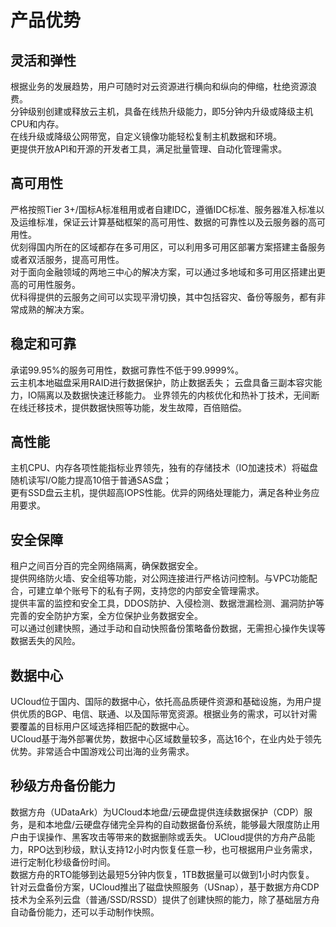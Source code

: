 

# 产品优势

## 灵活和弹性

根据业务的发展趋势，用户可随时对云资源进行横向和纵向的伸缩，杜绝资源浪费。  
分钟级别创建或释放云主机，具备在线热升级能力，即5分钟内升级或降级主机CPU和内存。  
在线升级或降级公网带宽，自定义镜像功能轻松复制主机数据和环境。  
更提供开放API和开源的开发者工具，满足批量管理、自动化管理需求。

## 高可用性

严格按照Tier 3+/国标A标准租用或者自建IDC，遵循IDC标准、服务器准入标准以及运维标准，保证云计算基础框架的高可用性、数据的可靠性以及云服务器的高可用性。  
优刻得国内所在的区域都存在多可用区，可以利用多可用区部署方案搭建主备服务或者双活服务，提高可用性。  
对于面向金融领域的两地三中心的解决方案，可以通过多地域和多可用区搭建出更高的可用性服务。  
优科得提供的云服务之间可以实现平滑切换，其中包括容灾、备份等服务，都有非常成熟的解决方案。


## 稳定和可靠

承诺99.95%的服务可用性，数据可靠性不低于99.9999%。  
云主机本地磁盘采用RAID进行数据保护，防止数据丢失； 云盘具备三副本容灾能力，IO隔离以及数据快速迁移能力。 
业界领先的内核优化和热补丁技术，无间断在线迁移技术，提供数据快照等功能，发生故障，百倍赔偿。

## 高性能

主机CPU、内存各项性能指标业界领先，独有的存储技术（IO加速技术）将磁盘随机读写I/O能力提高10倍于普通SAS盘；  
更有SSD盘云主机，提供超高IOPS性能。优异的网络处理能力，满足各种业务应用要求。

## 安全保障

租户之间百分百的完全网络隔离，确保数据安全。  
提供网络防火墙、安全组等功能，对公网连接进行严格访问控制。与VPC功能配合，可建立单个账号下的私有子网，支持您的内部安全管理需求。  
提供丰富的监控和安全工具，DDOS防护、入侵检测、数据泄漏检测、漏洞防护等完善的安全防护方案，全方位保护业务数据安全。  
可以通过创建快照，通过手动和自动快照备份策略备份数据，无需担心操作失误等数据丢失的风险。

## 数据中心

UCloud位于国内、国际的数据中心，依托高品质硬件资源和基础设施，为用户提供优质的BGP、电信、联通、以及国际带宽资源。根据业务的需求，可以针对需要覆盖的目标用户区域选择相匹配的数据中心。  
UCloud基于海外部署优势，数据中心区域数量较多，高达16个，在业内处于领先优势。非常适合中国游戏公司出海的业务需求。

## 秒级方舟备份能力
数据方舟（UDataArk）为UCloud本地盘/云硬盘提供连续数据保护（CDP）服务，是和本地盘/云硬盘存储完全异构的自动数据备份系统，能够最大限度防止用户由于误操作、黑客攻击等带来的数据删除或丢失。  UCloud提供的方舟产品能力，RPO达到秒级，默认支持12小时内恢复任意一秒，也可根据用户业务需求，进行定制化秒级备份时间。  
数据方舟的RTO能够到达最短5分钟内恢复，1TB数据量可以做到1小时内恢复。  
针对云盘备份方案，UCloud推出了磁盘快照服务（USnap），基于数据方舟CDP技术为全系列云盘（普通/SSD/RSSD）提供了创建快照的能力，除了基础层方舟自动备份能力，还可以手动制作快照。
